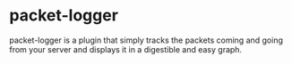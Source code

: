 # packet-logger

packet-logger is a plugin that simply tracks the packets coming and going from your server and
displays it in a digestible and easy graph.